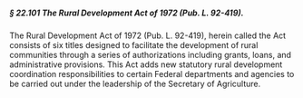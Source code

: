 ##### § 22.101 The Rural Development Act of 1972 (Pub. L. 92-419). #####

The Rural Development Act of 1972 (Pub. L. 92-419), herein called the Act consists of six titles designed to facilitate the development of rural communities through a series of authorizations including grants, loans, and administrative provisions. This Act adds new statutory rural development coordination responsibilities to certain Federal departments and agencies to be carried out under the leadership of the Secretary of Agriculture.